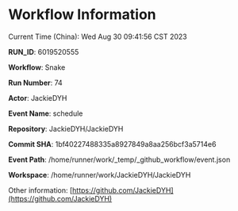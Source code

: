 # Workflow Information

Current Time (China): Wed Aug 30 09:41:56 CST 2023  

**RUN_ID**: 6019520555  

**Workflow**: Snake  

**Run Number**: 74  

**Actor**: JackieDYH  

**Event Name**: schedule  

**Repository**: JackieDYH/JackieDYH  

**Commit SHA**: 1bf40227488335a8927849a8aa256bcf3a5714e6  

**Event Path**: /home/runner/work/_temp/_github_workflow/event.json  

**Workspace**: /home/runner/work/JackieDYH/JackieDYH  

Other information: [https://github.com/JackieDYH](https://github.com/JackieDYH)
